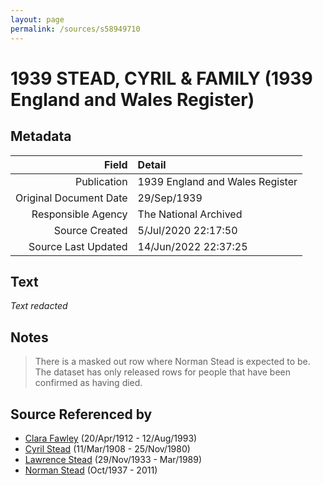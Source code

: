 ```yaml
---
layout: page
permalink: /sources/s58949710
---
```


# 1939 STEAD, CYRIL & FAMILY (1939 England and Wales Register)

## Metadata

Field | Detail
---:|:---
Publication | 1939 England and Wales Register
Original Document Date | 29/Sep/1939
Responsible Agency | The National Archived
Source Created | 5/Jul/2020 22:17:50
Source Last Updated | 14/Jun/2022 22:37:25

## Text

_Text redacted_
## Notes

> There is a masked out row where Norman Stead is expected to be. The dataset has only released rows for people that have been confirmed as having died.
>


## Source Referenced by

* [Clara Fawley](../people/@7539126@-clara-fawley-b1912-4-20-d1993-8-12.md) (20/Apr/1912 - 12/Aug/1993)
* [Cyril Stead](../people/@61214710@-cyril-stead-b1908-3-11-d1980-11-25.md) (11/Mar/1908 - 25/Nov/1980)
* [Lawrence Stead](../people/@18256653@-lawrence-stead-b1933-11-29-d1989-3.md) (29/Nov/1933 - Mar/1989)
* [Norman Stead](../people/@69808462@-norman-stead-b1937-10-d2011.md) (Oct/1937 - 2011)
